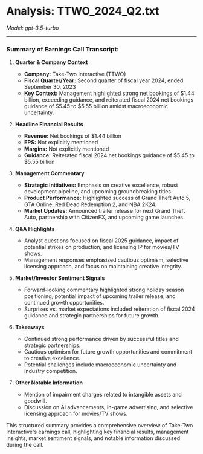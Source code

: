 # Analysis: TTWO_2024_Q2.txt

*Model: gpt-3.5-turbo*

---

### Summary of Earnings Call Transcript:

1. **Quarter & Company Context**
   - **Company:** Take-Two Interactive (TTWO)
   - **Fiscal Quarter/Year:** Second quarter of fiscal year 2024, ended September 30, 2023
   - **Key Context:** Management highlighted strong net bookings of $1.44 billion, exceeding guidance, and reiterated fiscal 2024 net bookings guidance of $5.45 to $5.55 billion amidst macroeconomic uncertainty.

2. **Headline Financial Results**
   - **Revenue:** Net bookings of $1.44 billion
   - **EPS:** Not explicitly mentioned
   - **Margins:** Not explicitly mentioned
   - **Guidance:** Reiterated fiscal 2024 net bookings guidance of $5.45 to $5.55 billion

3. **Management Commentary**
   - **Strategic Initiatives:** Emphasis on creative excellence, robust development pipeline, and upcoming groundbreaking titles.
   - **Product Performance:** Highlighted success of Grand Theft Auto 5, GTA Online, Red Dead Redemption 2, and NBA 2K24.
   - **Market Updates:** Announced trailer release for next Grand Theft Auto, partnership with CitizenFX, and upcoming game launches.

4. **Q&A Highlights**
   - Analyst questions focused on fiscal 2025 guidance, impact of potential strikes on production, and licensing IP for movies/TV shows.
   - Management responses emphasized cautious optimism, selective licensing approach, and focus on maintaining creative integrity.

5. **Market/Investor Sentiment Signals**
   - Forward-looking commentary highlighted strong holiday season positioning, potential impact of upcoming trailer release, and continued growth opportunities.
   - Surprises vs. market expectations included reiteration of fiscal 2024 guidance and strategic partnerships for future growth.

6. **Takeaways**
   - Continued strong performance driven by successful titles and strategic partnerships.
   - Cautious optimism for future growth opportunities and commitment to creative excellence.
   - Potential challenges include macroeconomic uncertainty and industry competition.

7. **Other Notable Information**
   - Mention of impairment charges related to intangible assets and goodwill.
   - Discussion on AI advancements, in-game advertising, and selective licensing approach for movies/TV shows.

This structured summary provides a comprehensive overview of Take-Two Interactive's earnings call, highlighting key financial results, management insights, market sentiment signals, and notable information discussed during the call.